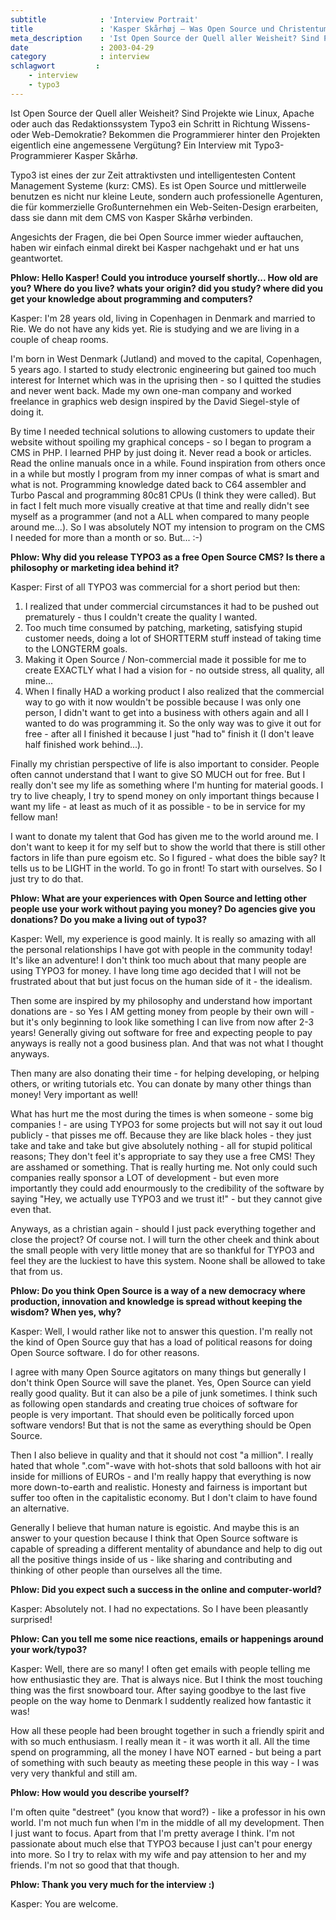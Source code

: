 ```yaml
---
subtitle            : 'Interview Portrait'
title               : 'Kasper Skårhøj – Was Open Source und Christentum gemeinsam haben'
meta_description    : 'Ist Open Source der Quell aller Weisheit? Sind Projekte wie Linux, Apache oder auch das Redaktionssystem Typo3 ein Schritt in Richtung Wissens-oder Web-Demokratie? Bekommen die Pro'
date                : 2003-04-29
category            : interview
schlagwort         :
    - interview
    - typo3
---
```

Ist Open Source der Quell aller Weisheit? Sind Projekte wie Linux, Apache oder auch das Redaktionssystem Typo3 ein Schritt in Richtung Wissens-oder Web-Demokratie? Bekommen die Programmierer hinter den Projekten eigentlich eine angemessene Verg&uuml;tung? Ein Interview mit Typo3-Programmierer Kasper Sk&aring;rh&oslash;.
<!--more-->

Typo3 ist eines der zur Zeit attraktivsten und intelligentesten Content Management Systeme (kurz: CMS). Es ist Open Source und mittlerweile benutzen es nicht nur kleine Leute, sondern auch professionelle Agenturen, die f&uuml;r kommerzielle Gro&szlig;unternehmen ein Web-Seiten-Design erarbeiten, dass sie dann mit dem CMS von Kasper Sk&aring;rh&oslash; verbinden.

Angesichts der Fragen, die bei Open Source immer wieder auftauchen, haben wir einfach einmal direkt bei Kasper nachgehakt und er hat uns geantwortet.

**Phlow: Hello Kasper! Could you introduce yourself shortly... How old are you? Where do you live? whats your origin? did you study? where did you get your knowledge about programming and computers?**

Kasper: I'm 28 years old, living in Copenhagen in Denmark and married to Rie. We do not have any kids yet. Rie is studying and we are living in a couple of cheap rooms.

I'm born in West Denmark (Jutland) and moved to the capital, Copenhagen, 5 years ago. I started to study electronic engineering but gained too much interest for Internet which was in the uprising then - so I quitted the studies and never went back. Made my own one-man company and worked freelance in graphics web design inspired by the David Siegel-style of doing it.

By time I needed technical solutions to allowing customers to update their website without spoiling my graphical conceps - so I began to program a CMS in PHP. I learned PHP by just doing it. Never read a book or articles. Read the online manuals once in a while. Found inspiration from others once in a while but mostly I program from my inner compas of what is smart and what is not. Programming knowledge dated back to C64 assembler and Turbo Pascal and programming 80c81 CPUs (I think they were called). But in fact I felt much more visually creative at that time and really didn't see myself as a programmer (and not a ALL when compared to many people around me...). So I was absolutely NOT my intension to program on the CMS I needed for more than a month or so. But... :-)

**Phlow: Why did you release TYPO3 as a free Open Source CMS? Is there a philosophy or marketing idea behind it?**

Kasper: First of all TYPO3 was commercial for a short period but then:

1. I realized that under commercial circumstances it had to be pushed out prematurely - thus I couldn't create the quality I wanted.
2. Too much time consumed by patching, marketing, satisfying stupid customer needs, doing a lot of SHORTTERM stuff instead of taking time to the LONGTERM goals.
3. Making it Open Source / Non-commercial made it possible for me to create EXACTLY what I had a vision for - no outside stress, all quality, all mine...
4. When I finally HAD a working product I also realized that the commercial way to go with it now wouldn't be possible because I was only one person, I didn't want to get into a business with others again and all I wanted to do was programming it. So the only way was to give it out for free - after all I finished it because I just "had to" finish it (I don't leave half finished work behind...).

Finally my christian perspective of life is also important to consider. People often cannot understand that I want to give SO MUCH out for free. But I really don't see my life as something where I'm hunting for material goods. I try to live cheaply, I try to spend money on only important things because I want my life - at least as much of it as possible - to be in service for my fellow man!

I want to donate my talent that God has given me to the world around me. I don't want to keep it for my self but to show the world that there is still other factors in life than pure egoism etc. So I figured - what does the bible say? It tells us to be LIGHT in the world. To go in front! To start with ourselves. So I just try to do that.

**Phlow: What are your experiences with Open Source and letting other people use your work without paying you money? Do agencies give you donations? Do you make a living out of typo3?**

Kasper: Well, my experience is good mainly. It is really so amazing with all the personal relationships I have got with people in the community today! It's like an adventure! I don't think too much about that many people are using TYPO3 for money. I have long time ago decided that I will not be frustrated about that but just focus on the human side of it - the idealism.

Then some are inspired by my philosophy and understand how important donations are - so Yes I AM getting money from people by their own will - but it's only beginning to look like something I can live from now after 2-3 years! Generally giving out software for free and expecting people to pay anyways is really not a good business plan. And that was not what I thought anyways.

Then many are also donating their time - for helping developing, or helping others, or writing tutorials etc. You can donate by many other things than money! Very important as well!

What has hurt me the most during the times is when someone - some big companies ! - are using TYPO3 for some projects but will not say it out loud publicly - that pisses me off. Because they are like black holes - they just take and take and take but give absolutely nothing - all for stupid political reasons; They don't feel it's appropriate to say they use a free CMS! They are asshamed or something. That is really hurting me. Not only could such companies really sponsor a LOT of development - but even more importantly they could add enourmously to the credibility of the software by saying "Hey, we actually use TYPO3 and we trust it!" - but they cannot give even that.

Anyways, as a christian again - should I just pack everything together and close the project? Of course not. I will turn the other cheek and think about the small people with very little money that are so thankful for TYPO3 and feel they are the luckiest to have this system. Noone shall be allowed to take that from us.

**Phlow: Do you think Open Source is a way of a new democracy where production, innovation and knowledge is spread without keeping the wisdom? When yes, why?**

Kasper: Well, I would rather like not to answer this question. I'm really not the kind of Open Source guy that has a load of political reasons for doing Open Source software. I do for other reasons.

I agree with many Open Source agitators on many things but generally I don't think Open Source will save the planet. Yes, Open Source can yield really good quality. But it can also be a pile of junk sometimes. I think such as following open standards and creating true choices of software for people is very important. That should even be politically forced upon software vendors! But that is not the same as everything should be Open Source.

Then I also believe in quality and that it should not cost "a million". I really hated that whole ".com"-wave with hot-shots that sold balloons with hot air inside for millions of EUROs - and I'm really happy that everything is now more down-to-earth and realistic. Honesty and fairness is important but suffer too often in the capitalistic economy. But I don't claim to have found an alternative.

Generally I believe that human nature is egoistic. And maybe this is an answer to your question because I think that Open Source software is capable of spreading a different mentality of abundance and help to dig out all the positive things inside of us - like sharing and contributing and thinking of other people than ourselves all the time.

**Phlow: Did you expect such a success in the online and computer-world?**

Kasper: Absolutely not. I had no expectations. So I have been pleasantly surprised!

**Phlow: Can you tell me some nice reactions, emails or happenings around your work/typo3?**

Kasper: Well, there are so many! I often get emails with people telling me how enthusiastic they are. That is always nice. But I think the most touching thing was the first snowboard tour. After saying goodbye to the last five people on the way home to Denmark I suddently realized how fantastic it was!

How all these people had been brought together in such a friendly spirit and with so much enthusiasm. I really mean it - it was worth it all. All the time spend on programming, all the money I have NOT earned - but being a part of something with such beauty as meeting these people in this way - I was very very thankful and still am.

**Phlow: How would you describe yourself?**

I'm often quite "destreet" (you know that word?) - like a professor in his own world. I'm not much fun when I'm in the middle of all my development. Then I just want to focus. Apart from that I'm pretty average I think. I'm not passionate about much else that TYPO3 because I just can't pour energy into more. So I try to relax with my wife and pay attension to her and my friends. I'm not so good that that though.

**Phlow: Thank you very much for the interview :)**

Kasper: You are welcome.
